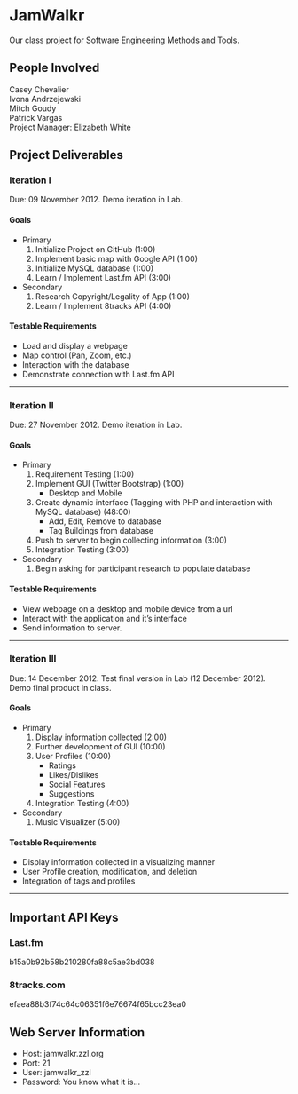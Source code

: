 JamWalkr
========

Our class project for Software Engineering Methods and Tools.  

People Involved
---------------
Casey Chevalier  
Ivona Andrzejewski  
Mitch Goudy  
Patrick Vargas  
Project Manager: Elizabeth White  

Project Deliverables
--------------------

### Iteration I  
Due: 09 November 2012. Demo iteration in Lab.  

#### Goals
* Primary
    1. Initialize Project on GitHub (1:00)
    2. Implement basic map with Google API (1:00)
    3. Initialize MySQL database (1:00)
    4. Learn / Implement Last.fm API (3:00)
* Secondary
    1. Research Copyright/Legality of App (1:00)
    2. Learn / Implement 8tracks API (4:00)

#### Testable Requirements
* Load and display a webpage
* Map control (Pan, Zoom, etc.)
* Interaction with the database
* Demonstrate connection with Last.fm API

***

### Iteration II  
Due: 27 November 2012. Demo iteration in Lab.  

#### Goals
* Primary
    1. Requirement Testing (1:00)
    2. Implement GUI (Twitter Bootstrap) (1:00)
        * Desktop and Mobile
    3. Create dynamic interface (Tagging with PHP and interaction with MySQL database) (48:00)
        * Add, Edit, Remove to database
        * Tag Buildings from database
    4. Push to server to begin collecting information (3:00)
    5. Integration Testing (3:00)
* Secondary
    1. Begin asking for participant research to populate database

#### Testable Requirements  
* View webpage on a desktop and mobile device from a url
* Interact with the application and it’s interface
* Send information to server.  

***

### Iteration III  
Due: 14 December 2012. Test final version in Lab (12 December 2012). Demo final product in class.  

#### Goals
* Primary
    1. Display information collected (2:00)
    2. Further development of GUI (10:00)
    3. User Profiles (10:00)
        * Ratings
        * Likes/Dislikes
        * Social Features
        * Suggestions
    4. Integration Testing (4:00)
* Secondary
    1. Music Visualizer (5:00)  

#### Testable Requirements
* Display information collected in a visualizing manner
* User Profile creation, modification, and deletion
* Integration of tags and profiles

***

Important API Keys
------------------  

### Last.fm  
b15a0b92b58b210280fa88c5ae3bd038  

### 8tracks.com  
efaea88b3f74c64c06351f6e76674f65bcc23ea0  

Web Server Information
----------------------  
* Host: jamwalkr.zzl.org  
* Port: 21  
* User: jamwalkr_zzl
* Password: You know what it is...  